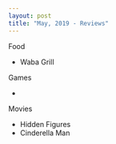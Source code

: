 ```yaml
---
layout: post
title: "May, 2019 - Reviews"
---
```


Food

  - Waba Grill

Games

  - 

Movies

  - Hidden Figures
  - Cinderella Man
